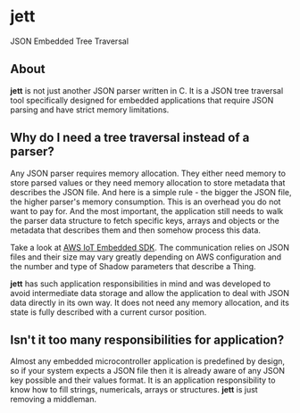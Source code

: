 # jett
JSON Embedded Tree Traversal

## About
**jett** is not just another JSON parser written in C. It is a JSON tree traversal tool specifically designed for embedded applications that require JSON parsing and have strict memory limitations.

## Why do I need a tree traversal instead of a parser?
Any JSON parser requires memory allocation. They either need memory to store parsed values or they need memory allocation to store metadata that describes the JSON file. And here is a simple rule - the bigger the JSON file, the higher parser's memory consumption. This is an overhead you do not want to pay for. And the most important, the application still needs to walk the parser data structure to fetch specific keys, arrays and objects or the metadata that describes them and then somehow process this data. 

Take a look at [AWS IoT Embedded SDK](https://github.com/aws/aws-iot-device-sdk-embedded-C/tree/v2.1.1). The communication relies on JSON files and their size may vary greatly depending on AWS configuration and the number and type of Shadow parameters that describe a Thing.

**jett** has such application responsibilities in mind and was developed to avoid intermediate data storage and allow the application to deal with JSON data directly in its own way. It does not need any memory allocation, and its state is fully described with a current cursor position.

## Isn't it too many responsibilities for application?
Almost any embedded microcontroller application is predefined by design, so if your system expects a JSON file then it is already aware of any JSON key possible and their values format. It is an application responsibility to know how to fill strings, numericals, arrays or structures. **jett** is just removing a middleman.
